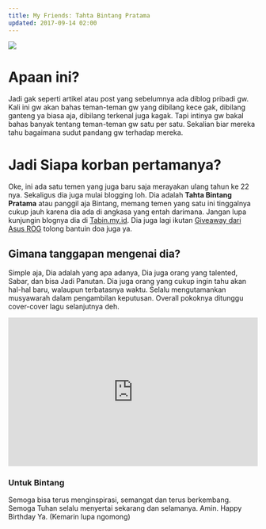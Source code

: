 ```yaml
---
title: My Friends: Tahta Bintang Pratama
updated: 2017-09-14 02:00
---
```

<a href='https://photos.google.com/share/AF1QipO_SRTgdP4cvS7BBJFke5G96fX469PN3O0aMttxLN5cKeH6pWr00fKzkpIj60rFMg?key=R3ZQOTVyaksxelhLTkY2MHVzWnduUjFhSnV5aG9R&source=ctrlq.org'><img src='https://lh3.googleusercontent.com/pTS5PzgO_CF_Wqjf-wxqiokopFtdgRfrlHC68Rg7812a09CmMbZHuEujf6_btXX9EhtQW6pV-z0iyTpAya5REuykZ90fSnbslXHcGSCwOpK5p2Pk5QF4Q_MTB374rCJTwH3-OmVlXg' /></a>

# Apaan ini?
Jadi gak seperti artikel atau post yang sebelumnya ada diblog pribadi gw.
Kali ini gw akan bahas teman-teman gw yang dibilang kece gak, dibilang ganteng ya biasa aja, dibilang terkenal juga kagak.
Tapi intinya gw bakal bahas banyak tentang teman-teman gw satu per satu. Sekalian biar mereka tahu bagaimana sudut pandang gw terhadap mereka.

# Jadi Siapa korban pertamanya?
Oke, ini ada satu temen yang juga baru saja merayakan ulang tahun ke 22 nya. Sekaligus dia juga mulai blogging loh.
Dia adalah **Tahta Bintang Pratama** atau panggil aja Bintang, memang temen yang satu ini tinggalnya cukup jauh karena dia ada di angkasa yang entah darimana. Jangan lupa kunjungin blognya dia di [Tabin.my.id](https://tabin.my.id). Dia juga lagi ikutan [Giveaway dari Asus ROG](https://tabin.my.id/article/8/WeAreROG-ASUSROGID) tolong bantuin doa juga ya.

## Gimana tanggapan mengenai dia?
Simple aja, Dia adalah yang apa adanya, Dia juga orang yang talented, Sabar, dan bisa Jadi Panutan.
Dia juga orang yang cukup ingin tahu akan hal-hal baru, walaupun terbatasnya waktu. Selalu mengutamankan musyawarah dalam pengambilan keputusan. Overall pokoknya ditunggu cover-cover lagu selanjutnya deh.

<iframe width="100%" height="300" scrolling="no" frameborder="no" src="https://w.soundcloud.com/player/?url=https%3A//api.soundcloud.com/tracks/341997821&amp;color=%23ff5500&amp;auto_play=false&amp;hide_related=false&amp;show_comments=true&amp;show_user=true&amp;show_reposts=false&amp;visual=true"></iframe>

### Untuk Bintang
Semoga bisa terus menginspirasi, semangat dan terus berkembang. Semoga Tuhan selalu menyertai sekarang dan selamanya. Amin.
Happy Birthday Ya. (Kemarin lupa ngomong)
